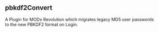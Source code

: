 ## pbkdf2Convert

A Plugin for MODx Revolution which migrates legacy MD5 user passwords to the new PBKDF2 format on Login.
